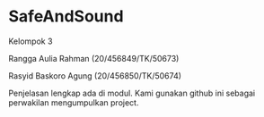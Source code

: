 # SafeAndSound

Kelompok 3

Rangga Aulia Rahman	(20/456849/TK/50673)

Rasyid Baskoro Agung	(20/456850/TK/50674)

Penjelasan lengkap ada di modul. Kami gunakan github ini sebagai perwakilan mengumpulkan project.
